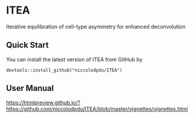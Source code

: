 # ITEA
 Iterative equilibration of cell-type asymmetry for enhanced deconvolution

## Quick Start
You can install the latest version of ITEA from GitHub by
```{r, eval = FALSE}
devtools::install_github("niccolodpdu/ITEA")
```
## User Manual
https://htmlpreview.github.io/?https://github.com/niccolodpdu/ITEA/blob/master/vignettes/vignettes.html
